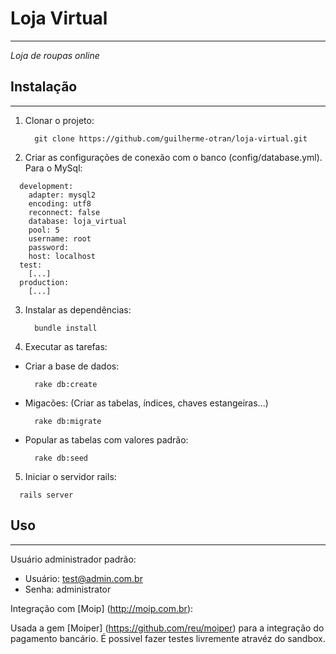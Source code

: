 # Loja Virtual
----
*Loja de roupas online*


## Instalação
----
1. Clonar o projeto:

    ```
      git clone https://github.com/guilherme-otran/loja-virtual.git
    ```
2. Criar as configurações de conexão com o banco (config/database.yml). Para o MySql:

```
  development:
    adapter: mysql2
    encoding: utf8
    reconnect: false
    database: loja_virtual
    pool: 5
    username: root
    password: 
    host: localhost
  test:
    [...]
  production:
    [...]
```

3. Instalar as dependências:

    ```
      bundle install
    ```
4. Executar as tarefas:
  * Criar a base de dados:

    ```
      rake db:create
    ```
  * Migacões: (Criar as tabelas, índices, chaves estangeiras...)

    ```
      rake db:migrate
    ```
  * Popular as tabelas com valores padrão:

    ```
      rake db:seed
    ```

5. Iniciar o servidor rails:

```
  rails server
```

## Uso
----
Usuário administrador padrão:

  * Usuário: test@admin.com.br
  * Senha: administrator

Integração com [Moip] (http://moip.com.br):

  Usada a gem [Moiper] (https://github.com/reu/moiper) para a integração do pagamento bancário. É possivel fazer testes livremente atravéz do sandbox.